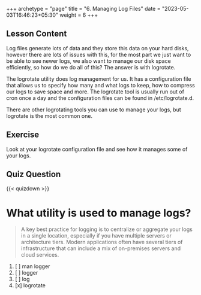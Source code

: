 +++
archetype = "page"
title = "6. Managing Log Files"
date = "2023-05-03T16:46:23+05:30"
weight = 6
+++

## Lesson Content

Log files generate lots of data and they store this data on your hard disks, however there are lots of issues with this, for the most part we just want to be able to see newer logs, we also want to manage our disk space efficiently, so how do we do all of this? The answer is with logrotate. 

The logrotate utility does log management for us. It has a configuration file that allows us to specify how many and what logs to keep, how to compress our logs to save space and more. The logrotate tool is usually run out of cron once a day and the configuration files can be found in /etc/logrotate.d. 

There are other logrotating tools you can use to manage your logs, but logrotate is the most common one. 

## Exercise

Look at your logrotate configuration file and see how it manages some of your logs. 

## Quiz Question

{{< quizdown >}}

# What utility is used to manage logs?

> A key best practice for logging is to centralize or aggregate your logs in a single location, especially if you have multiple servers or architecture tiers. Modern applications often have several tiers of infrastructure that can include a mix of on-premises servers and cloud services.

1. [ ] man logger
2. [ ] logger
3. [ ] log
4. [x] logrotate